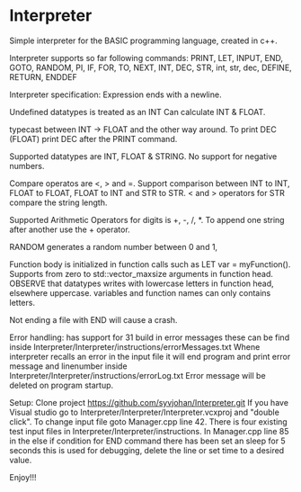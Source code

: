 # Interpreter
Simple interpreter for the BASIC programming language,
created in c++.

Interpreter supports so far following commands:
PRINT,
LET,
INPUT,
END,
GOTO,
RANDOM,
PI,
IF,
FOR,
TO,
NEXT,
INT,
DEC,
STR,
int,
str,
dec,
DEFINE,
RETURN,
ENDDEF

Interpreter specification:
Expression ends with a newline.

Undefined datatypes is treated as an INT
Can calculate INT & FLOAT.

typecast between INT -> FLOAT and the other way around.
To print DEC (FLOAT) print DEC after the PRINT command.

Supported datatypes are INT, FLOAT & STRING.
No support for negative numbers.

Compare operatos are <, > and =.
Support comparison between INT to INT, FLOAT to FLOAT,
FLOAT to INT and STR to STR.
< and > operators for STR compare the string length.

Supported Arithmetic Operators for digits is +, -, /, *.
To append one string after another use the + operator.

RANDOM generates a random number between 0 and 1,

Function body is initialized in function calls such as
LET var = myFunction().
Supports from zero to std::vector_maxsize arguments in function head.
OBSERVE that datatypes writes with lowercase letters in function head, elsewhere uppercase.
variables and function names can only contains letters.

Not ending a file with END will cause a crash.

Error handling:
has support for 31 build in error messages these can be find inside Interpreter/Interpreter/instructions/errorMessages.txt
Whene interpreter recalls an error in the input file it will end program and
print error message and linenumber inside Interpreter/Interpreter/instructions/errorLog.txt
Error message will be deleted on program startup.

Setup:
Clone project https://github.com/syvjohan/Interpreter.git
If you have Visual studio go to Interpreter/Interpreter/Interpreter.vcxproj and "double click".
To change input file goto Manager.cpp line 42. There is four existing test input files in Interpreter/Interpreter/instructions.
In Manager.cpp line 85 in the else if condition for END command there has been set an sleep for 5 seconds this is used for debugging,
delete the line or set time to a desired value.

Enjoy!!!